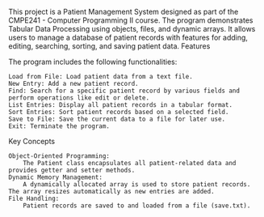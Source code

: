 This project is a Patient Management System designed as part of the CMPE241 - Computer Programming II course. The program demonstrates Tabular Data Processing using objects, files, and dynamic arrays. It allows users to manage a database of patient records with features for adding, editing, searching, sorting, and saving patient data.
Features

The program includes the following functionalities:

    Load from File: Load patient data from a text file.
    New Entry: Add a new patient record.
    Find: Search for a specific patient record by various fields and perform operations like edit or delete.
    List Entries: Display all patient records in a tabular format.
    Sort Entries: Sort patient records based on a selected field.
    Save to File: Save the current data to a file for later use.
    Exit: Terminate the program.

Key Concepts

    Object-Oriented Programming:
        The Patient class encapsulates all patient-related data and provides getter and setter methods.
    Dynamic Memory Management:
        A dynamically allocated array is used to store patient records. The array resizes automatically as new entries are added.
    File Handling:
        Patient records are saved to and loaded from a file (save.txt).
